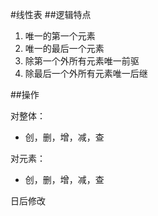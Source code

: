 #线性表
##逻辑特点
1. 唯一的第一个元素
2. 唯一的最后一个元素
3. 除第一个外所有元素唯一前驱
4. 除最后一个外所有元素唯一后继

##操作

对整体：

* 创，删，增，减，查

对元素：

* 创，删，增，减，查

日后修改



	






























